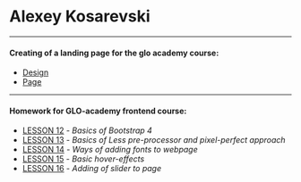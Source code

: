 # Alexey Kosarevski



*****



#### Creating of a landing page for the glo academy course:
* [Design](https://github.com/kasarevich/kasarevich.github.io/blob/master/practice/img/design.jpg?raw=true)
* [Page](kasarevich.github.io/practice)



*****



#### Homework for GLO-academy frontend course:
* [LESSON 12](kasarevich.github.io/lesson_12) - *Basics of Bootstrap 4*
* [LESSON 13](kasarevich.github.io/lesson_13) - *Basics of Less pre-processor and pixel-perfect approach*
* [LESSON 14](kasarevich.github.io/lesson_14) - *Ways of adding fonts to webpage*
* [LESSON 15](kasarevich.github.io/lesson_15) - *Basic hover-effects*
* [LESSON 16](kasarevich.github.io/lesson_16) - *Adding of slider to page*

